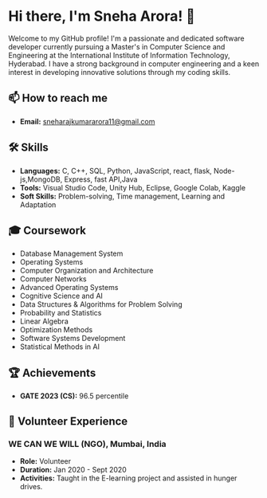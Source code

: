 # Hi there, I'm Sneha Arora! 👋

Welcome to my GitHub profile! I'm a passionate and dedicated software developer currently pursuing a Master's in Computer Science and Engineering at the International Institute of Information Technology, Hyderabad. I have a strong background in computer engineering and a keen interest in developing innovative solutions through my coding skills.

## 📫 How to reach me
- **Email:** [sneharajkumararora11@gmail.com](mailto:sneharajkumararora11@gmail.com)

## 🛠 Skills
- **Languages:** C, C++, SQL, Python, JavaScript, react, flask, Node-js,MongoDB, Express, fast API,Java
- **Tools:** Visual Studio Code, Unity Hub, Eclipse, Google Colab, Kaggle
- **Soft Skills:** Problem-solving, Time management, Learning and Adaptation

## 🎓 Coursework
- Database Management System
- Operating Systems
- Computer Organization and Architecture
- Computer Networks
- Advanced Operating Systems
- Cognitive Science and AI
- Data Structures & Algorithms for Problem Solving
- Probability and Statistics
- Linear Algebra
- Optimization Methods
- Software Systems Development
- Statistical Methods in AI

## 🏆 Achievements
- **GATE 2023 (CS):** 96.5 percentile

## 🌟 Volunteer Experience
### WE CAN WE WILL (NGO), Mumbai, India
- **Role:** Volunteer
- **Duration:** Jan 2020 - Sept 2020
- **Activities:** Taught in the E-learning project and assisted in hunger drives.

